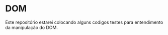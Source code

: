 # DOM

Este repositório estarei colocando alguns codigos testes para entendimento da manipulação do DOM.
